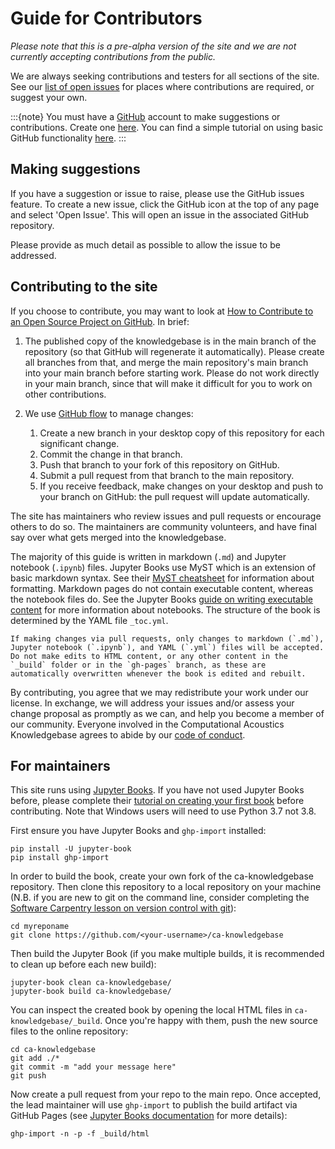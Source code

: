 # Guide for Contributors

*Please note that this is a pre-alpha version of the site and we are not currently accepting contributions from the public.*

We are always seeking contributions and testers for all sections of the site. See our [list of open issues](https://github.com/agully1/ca-knowledgebase/issues) for places where contributions are required, or suggest your own.

:::{note}
You must have a [GitHub](https://github.com/) account to make suggestions or contributions. Create one [here](https://github.com/signup). You can find a simple tutorial on using basic GitHub functionality [here](https://guides.github.com/activities/hello-world/).
:::

## Making suggestions

If you have a suggestion or issue to raise, please use the GitHub issues feature. To create a new issue, click the GitHub icon at the top of any page and select 'Open Issue'. This will open an issue in the associated GitHub repository.

Please provide as much detail as possible to allow the issue to be addressed.

## Contributing to the site

If you choose to contribute, you may want to look at [How to Contribute to an Open Source Project on GitHub](https://app.egghead.io/playlists/how-to-contribute-to-an-open-source-project-on-github). In brief:

1. The published copy of the knowledgebase is in the main branch of the repository (so that GitHub will regenerate it automatically). Please create all branches from that, and merge the main repository's main branch into your main branch before starting work. Please do not work directly in your main branch, since that will make it difficult for you to work on other contributions.

2. We use [GitHub flow](https://guides.github.com/introduction/flow/) to manage changes:
    1. Create a new branch in your desktop copy of this repository for each significant change.
    2. Commit the change in that branch.
    3. Push that branch to your fork of this repository on GitHub.
    4. Submit a pull request from that branch to the main repository.
    5. If you receive feedback, make changes on your desktop and push to your branch on GitHub: the pull request will update automatically.
	
The site has maintainers who review issues and pull requests or encourage others to do so. The maintainers are community volunteers, and have final say over what gets merged into the knowledgebase.

The majority of this guide is written in markdown (`.md`) and Jupyter notebook (`.ipynb`) files. Jupyter Books use MyST which is an extension of basic markdown syntax. See their [MyST cheatsheet](https://jupyterbook.org/reference/cheatsheet.html) for information about formatting. Markdown pages do not contain executable content, whereas the notebook files do. See the Jupyter Books [guide on writing executable content](https://jupyterbook.org/content/executable/index.html) for more information about notebooks. The structure of the book is determined by the YAML file `_toc.yml`.

```{warning}
If making changes via pull requests, only changes to markdown (`.md`), Jupyter notebook (`.ipynb`), and YAML (`.yml`) files will be accepted. Do not make edits to HTML content, or any other content in the `_build` folder or in the `gh-pages` branch, as these are automatically overwritten whenever the book is edited and rebuilt. 
```

By contributing, you agree that we may redistribute your work under our license. In exchange, we will address your issues and/or assess your change proposal as promptly as we can, and help you become a member of our community. Everyone involved in the Computational Acoustics Knowledgebase agrees to abide by our [code of conduct](code-of-conduct).

## For maintainers

This site runs using [Jupyter Books](https://jupyterbook.org/intro.html). If you have not used Jupyter Books before, please complete their [tutorial on creating your first book](https://jupyterbook.org/start/your-first-book.html) before contributing. Note that Windows users will need to use Python 3.7 not 3.8.

First ensure you have Jupyter Books and `ghp-import` installed:

```
pip install -U jupyter-book
pip install ghp-import
```

In order to build the book, create your own fork of the ca-knowledgebase repository. Then clone this repository to a local repository on your machine (N.B. if you are new to git on the command line, consider completing the [Software Carpentry lesson on version control with git](https://swcarpentry.github.io/git-novice/)):

```
cd myreponame
git clone https://github.com/<your-username>/ca-knowledgebase
```

Then build the Jupyter Book (if you make multiple builds, it is recommended to clean up before each new build):

```
jupyter-book clean ca-knowledgebase/
jupyter-book build ca-knowledgebase/
```

You can inspect the created book by opening the local HTML files in `ca-knowledgebase/_build`. Once you're happy with them, push the new source files to the online repository:

```
cd ca-knowledgebase
git add ./*
git commit -m "add your message here"
git push
```

Now create a pull request from your repo to the main repo. Once accepted, the lead maintainer will use `ghp-import` to publish the build artifact via GitHub Pages (see [Jupyter Books documentation](https://jupyterbook.org/start/publish.html) for more details):

```
ghp-import -n -p -f _build/html
```